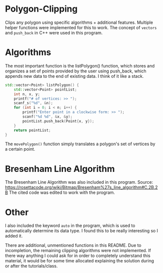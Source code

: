 # Polygon-Clipping
Clips any polygon using specific algorithms + additional features. Multiple helper functions were implemented for this to work. The concept of ``vectors`` and ``push_back`` in C++ were used in this program.

# Algorithms

The most important function is the listPolygon() function, which stores and organizes a set of points provided by the user using push_back, which appends new data to the end of existing data. I think of it like a stack.

```C++
std::vector<Point> listPolygon() {
	std::vector<Point> pointList;
	int n, x, y;
	printf("# of vertices: >> ");
	scanf_s("%d", &n);
	for (int i = 0; i < n; i++) {
		printf("Enter point in a clockwise form: >> ");
		scanf("%d %d", &x, &y);
		pointList.push_back(Point{x, y});
	}
	return pointList;
}
```

The ``movePolygon()`` function simply translates a polygon's set of vertices by a certain point.
# Bresenham Line Algorithm
The Bresenham Line Algorithm was also included in this program. 
Source: https://rosettacode.org/wiki/Bitmap/Bresenham%27s_line_algorithm#C.2B.2B
The cited code was edited to work with the program.
# Other
I also included the keyword ``auto`` in the program, which is used to automatically determine its data type. I found this to be really interesting so I added it.

There are additional, unmentioned functions in this README. Due to incompletion, the remaining clipping algorithms were not implemented. If there way anything I could ask for in order to completely understand this material, it would be for some time allocated explaining the solution during or after the tutorials/class.
